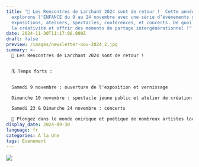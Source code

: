 ```yaml
---
title: "📣 Les Rencontres de Larchant 2024 sont de retour !  Cette année, nous
  explorons l'ENFANCE du 9 au 24 novembre avec une série d’événements gratuits :
  expositions, ateliers, spectacles, conférences, et concerts. De quoi éveiller
  la créativité et offrir des moments de partage intergénérationnel !"
date: 2024-11-30T11:17:00.000Z
draft: false
preview: /images/newsletter-nov-2024_2.jpg
summary: >-
  📣 Les Rencontres de Larchant 2024 sont de retour !


  🗓️ Temps forts :


  Samedi 9 novembre : ouverture de l'exposition et vernissage

  Dimanche 10 novembre : spectacle jeune public et atelier de création

  Samedi 23 & Dimanche 24 novembre : concerts

  🎨 Plongez dans le monde onirique et poétique de nombreux artistes locaux et découvrez une variété de créations inspiré
display_date: 2024-09-30
language: fr
categories: A la Une
tags: Evenement
---
```

![](/images/1-affiche-web-1-.jpg)
